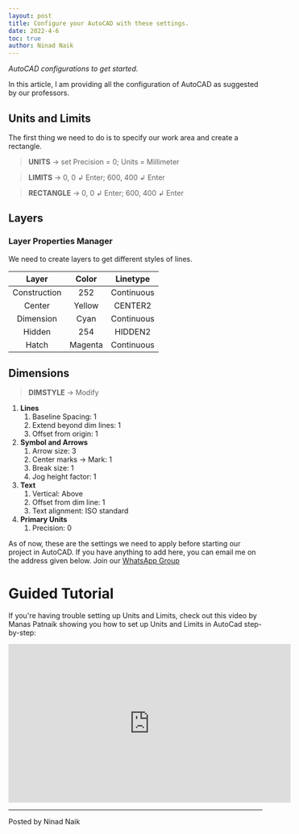 ```yaml
---
layout: post
title: Configure your AutoCAD with these settings.
date: 2022-4-6
toc: true
author: Ninad Naik
---
```


_AutoCAD configurations to get started._

In this article, I am providing all the configuration of AutoCAD as suggested by our professors.

<!-- more -->

## Units and Limits

The first thing we need to do is to specify our work area and create a rectangle.

> **UNITS** &rarr; set Precision = 0; Units = Millimeter

> **LIMITS** &rarr; 0, 0 &#8626; Enter; 600, 400 &#8626; Enter

> **RECTANGLE** &rarr; 0, 0 &#8626; Enter; 600, 400 &#8626; Enter

## Layers

### Layer Properties Manager

We need to create layers to get different styles of lines. 

|   **Layer**  | **Color** | **Linetype** |
|:------------:|:---------:|:------------:|
| Construction |    252    |  Continuous  |
|    Center    |   Yellow  |    CENTER2   |
|   Dimension  |    Cyan   |  Continuous  |
|    Hidden    |    254    |    HIDDEN2   |
|     Hatch    |  Magenta  |  Continuous  |

<!--- This Table is made using https://www.tablesgenerator.com/markdown_tables --->

## Dimensions



> **DIMSTYLE** &rarr; Modify

1. **Lines**
    1. Baseline Spacing: 1
    2. Extend beyond dim lines: 1
    3. Offset from origin: 1
2. **Symbol and Arrows**
    1. Arrow size: 3
    2. Center marks &rarr; Mark: 1
    3. Break size: 1
    4. Jog height factor: 1  
3. **Text**
    1. Vertical: Above
    2. Offset from dim line: 1
    3. Text alignment: ISO standard
4. **Primary Units**
    1. Precision: 0

As of now, these are the settings we need to apply before starting our project in AutoCAD.
If you have anything to add here, you can email me on the address given below.
Join our [WhatsApp Group](https://chat.whatsapp.com/K3NrW5tPwrsHhfbdYstjLl)

# Guided Tutorial
If you're having trouble setting up Units and Limits, check out this video by Manas Patnaik showing you how to set up Units and Limits in AutoCad step-by-step:
<iframe width="560" height="315" src="https://www.youtube.com/embed/VVTbbAI7m_o" title="YouTube video player" frameborder="0" allow="accelerometer; autoplay; clipboard-write; encrypted-media; gyroscope; picture-in-picture" allowfullscreen></iframe>

---

Posted by Ninad Naik
<!-- ([ninad@tsecgeeks.in](mailto:ninad@tsecgeeks.in)) -->
